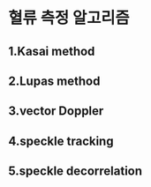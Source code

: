 # 혈류 측정 알고리즘

## 1.Kasai method

## 2.Lupas method

## 3.vector Doppler

## 4.speckle tracking

## 5.speckle decorrelation

